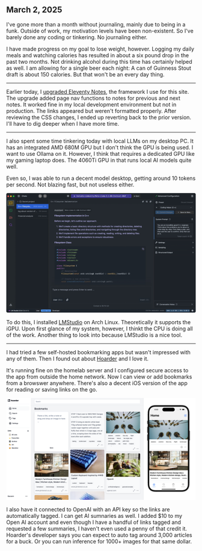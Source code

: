 ## March 2, 2025

I've gone more than a month without journaling, mainly due to being in a funk. Outside of work, my motivation levels have been non-existent. So I've barely done any coding or tinkering. No journaling either. 

I have made progress on my goal to lose weight, however. Logging my daily meals and watching calories has resulted in about a six pound drop in the past two months. Not drinking alcohol during this time has certainly helped as well. I am allowing for a single beer each night: A can of Guinness Stout draft is about 150 calories. But that won't be an every day thing.

---

Earlier today, I [upgraded Eleventy Notes](https://eleventy-notes.sandroroth.com/n/releases/changelog/#version-0-28-0), the framework I use for this site. The upgrade added page nav functions to notes for previous and next notes. It worked fine in my local development environment but not in production. The links appeared but weren't formatted properly. After reviewing the CSS changes, I ended up reverting back to the prior version. I'll have to dig deeper when I have more time.

---

I also spent some time tinkering today with local LLMs on my desktop PC. It has an integrated AMD 680M GPU but I don't think the GPU is being used. I want to use Ollama on it. However, I think that requires a dedicated GPU like my gaming laptop does. The 4060Ti GPU in that runs local AI models quite well.

Even so, I was able to run a decent model desktop, getting around 10 tokens per second. Not blazing fast, but not useless either.

![LMStduio](../../../Images/LMStudio.jpg)

To do this, I installed [LMStudio](https://lmstudio.ai/) on Arch Linux. Theoretically it supports the iGPU. Upon first glance of my system, however, I thinkt the CPU is doing all of the work. Another thing to look into because LMStudio is a nice tool.

---

I had tried a few self-hosted bookmarking apps but wasn't impressed with any of them. Then I found out about [Hoarder](https://hoarder.app/) and I love it.

It's running fine on the homelab server and I configured secure access to the app from outside the home network. Now I can view or add bookmarks from a browswer anywhere. There's also a decent iOS version of the app for reading or saving links on the go. 

![Hoarder](../../../Images/hoarder.png)

I also have it connected to OpenAI with an API key so the links are automatically tagged. I can get AI sumnaries as well. I added $10 to my Open AI account and even though I have a handful of links tagged and requested a few summaries, I haven't even used a penny of that credit it. Hoarder's developer says you can expect to auto tag around 3,000 articles for a buck. Or you can run inference for 1000+ images for that same dollar.
